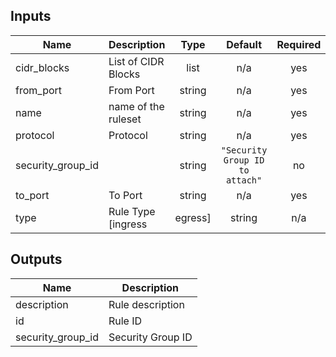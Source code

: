 ## Inputs

| Name | Description | Type | Default | Required |
|------|-------------|:----:|:-----:|:-----:|
| cidr\_blocks | List of CIDR Blocks | list | n/a | yes |
| from\_port | From Port | string | n/a | yes |
| name | name of the ruleset | string | n/a | yes |
| protocol | Protocol | string | n/a | yes |
| security\_group\_id |  | string | `"Security Group ID to attach"` | no |
| to\_port | To Port | string | n/a | yes |
| type | Rule Type [ingress|egress] | string | n/a | yes |

## Outputs

| Name | Description |
|------|-------------|
| description | Rule description |
| id | Rule ID |
| security\_group\_id | Security Group ID |

